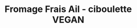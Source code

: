---
auteur: 'ça vaut le détour '
categories:
- Tartinade
check: Non
checkAlwaysOk: true
checkfor: 4
cuisson: Non
draft: false
ingredients:
  autres:
  - quantite: 0.6
    title: Eau
    unit: litre
  epices:
  - quantite: 4
    title: Ciboulette
    unit: bottes
  legumes:
  - quantite: 2
    title: Ail
    unit: gousse·s
  lof:
  - quantite: 1
    title: huile de colza
    unit: litre
  sec: []
  sucres:
  - quantite: 0.15
    title: Jus de citron
    unit: litre
layout: recettes
plate: 50
preparation: "\n\nAjouter un peu plus de la moitié de chaque ingrédient (sauf la ciboulette),\
  \ et mixer correctement. Goutter, et rajouter chaque ingrédient petit à petit pour\
  \ qu'il y ait le bon dosage d'ail, de gras, d'acidité, et la bonne texture avec\
  \ l'eau. Saler au gout.\n\nPossible 2 J avant\n\n \n\nLaver et ciseler finement\
  \ la ciboulette. La mélanger au fromage.\n\nObligatoirement au dernier moment"
preparation24h: 'Faire tremper les graines de tournesol dans de l''eau tiède pendant
  12 heures. Puis égoutter, rincer, et placer dans le bol d''un blender ou dans un
  récipient pour utiliser le mixeur plongeant.


  Possible 2 J avant'
publishDate: 2024-03-26 18:42:55.847000+00:00
regime:
- vegan
- sans-gluten
- sans-lactose
temperature: Froid
title: Fromage Frais Ail - ciboulette VEGAN
titleslug: fromage-frais-ail-ciboulette-vegan_5t07t2t3
type: entree
uuid: 5t07t2t3
---